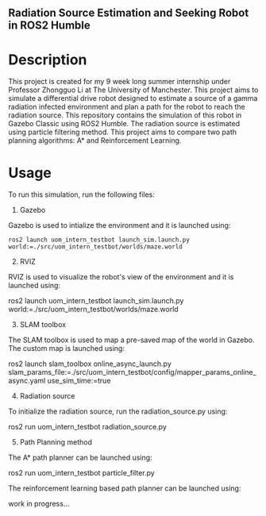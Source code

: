 ## Radiation Source Estimation and Seeking Robot in ROS2 Humble

# Description
This project is created for my 9 week long summer internship under Professor Zhongguo Li at The University of Manchester. This project aims to simulate a differential drive robot designed to estimate a source of a gamma radiation infected environment and plan a path for the robot to reach the radiation source. This repository contains the simulation of this robot in Gazebo Classic using ROS2 Humble. The radiation source is estimated using particle filtering method. This project aims to compare two path planning algorithms: A* and Reinforcement Learning.
# Usage
To run this simulation, run the following files:
1. Gazebo

Gazebo is used to intialize the environment and it is launched using:

```
ros2 launch uom_intern_testbot launch_sim.launch.py world:=./src/uom_intern_testbot/worlds/maze.world
```

2. RVIZ

RVIZ is used to visualize the robot's view of the environment and it is launched using:

ros2 launch uom_intern_testbot launch_sim.launch.py world:=./src/uom_intern_testbot/worlds/maze.world

3. SLAM toolbox

The SLAM toolbox is used to map a pre-saved map of the world in Gazebo. The custom map is launched using:

ros2 launch slam_toolbox online_async_launch.py slam_params_file:=./src/uom_intern_testbot/config/mapper_params_online_async.yaml use_sim_time:=true

4. Radiation source

To initialize the radiation source, run the radiation_source.py using:

ros2 run uom_intern_testbot radiation_source.py

5. Path Planning method

The A* path planner can be launched using:

ros2 run uom_intern_testbot particle_filter.py

The reinforcement learning based path planner can be launched using:

work in progress...
